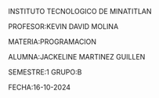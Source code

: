 INSTITUTO TECNOLOGICO DE MINATITLAN

PROFESOR:KEVIN DAVID MOLINA

MATERIA:PROGRAMACION

ALUMNA:JACKELINE MARTINEZ GUILLEN

SEMESTRE:1 GRUPO:B

FECHA:16-10-2024

